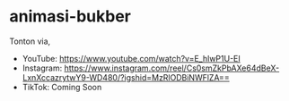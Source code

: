 # animasi-bukber

Tonton via, 

* YouTube: https://www.youtube.com/watch?v=E_hlwP1U-EI
* Instagram: https://www.instagram.com/reel/Cs0smZkPbAXe64dBeX-LxnXccazrytwY9-WD480/?igshid=MzRlODBiNWFlZA==
* TikTok: Coming Soon
